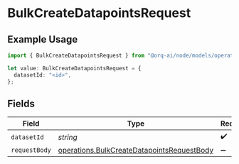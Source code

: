 # BulkCreateDatapointsRequest

## Example Usage

```typescript
import { BulkCreateDatapointsRequest } from "@orq-ai/node/models/operations";

let value: BulkCreateDatapointsRequest = {
  datasetId: "<id>",
};
```

## Fields

| Field                                                                                                    | Type                                                                                                     | Required                                                                                                 | Description                                                                                              |
| -------------------------------------------------------------------------------------------------------- | -------------------------------------------------------------------------------------------------------- | -------------------------------------------------------------------------------------------------------- | -------------------------------------------------------------------------------------------------------- |
| `datasetId`                                                                                              | *string*                                                                                                 | :heavy_check_mark:                                                                                       | N/A                                                                                                      |
| `requestBody`                                                                                            | [operations.BulkCreateDatapointsRequestBody](../../models/operations/bulkcreatedatapointsrequestbody.md) | :heavy_minus_sign:                                                                                       | N/A                                                                                                      |